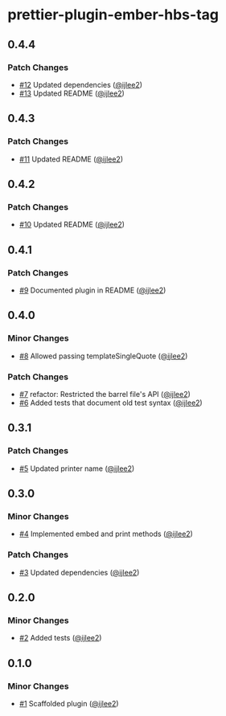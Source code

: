 # prettier-plugin-ember-hbs-tag

## 0.4.4

### Patch Changes

- [#12](https://github.com/ijlee2/prettier-plugin-ember-hbs-tag/pull/12) Updated dependencies ([@ijlee2](https://github.com/ijlee2))
- [#13](https://github.com/ijlee2/prettier-plugin-ember-hbs-tag/pull/13) Updated README ([@ijlee2](https://github.com/ijlee2))

## 0.4.3

### Patch Changes

- [#11](https://github.com/ijlee2/prettier-plugin-ember-hbs-tag/pull/11) Updated README ([@ijlee2](https://github.com/ijlee2))

## 0.4.2

### Patch Changes

- [#10](https://github.com/ijlee2/prettier-plugin-ember-hbs-tag/pull/10) Updated README ([@ijlee2](https://github.com/ijlee2))

## 0.4.1

### Patch Changes

- [#9](https://github.com/ijlee2/prettier-plugin-ember-hbs-tag/pull/9) Documented plugin in README ([@ijlee2](https://github.com/ijlee2))

## 0.4.0

### Minor Changes

- [#8](https://github.com/ijlee2/prettier-plugin-ember-hbs-tag/pull/8) Allowed passing templateSingleQuote ([@ijlee2](https://github.com/ijlee2))

### Patch Changes

- [#7](https://github.com/ijlee2/prettier-plugin-ember-hbs-tag/pull/7) refactor: Restricted the barrel file's API ([@ijlee2](https://github.com/ijlee2))
- [#6](https://github.com/ijlee2/prettier-plugin-ember-hbs-tag/pull/6) Added tests that document old test syntax ([@ijlee2](https://github.com/ijlee2))

## 0.3.1

### Patch Changes

- [#5](https://github.com/ijlee2/prettier-plugin-ember-hbs-tag/pull/5) Updated printer name ([@ijlee2](https://github.com/ijlee2))

## 0.3.0

### Minor Changes

- [#4](https://github.com/ijlee2/prettier-plugin-ember-hbs-tag/pull/4) Implemented embed and print methods ([@ijlee2](https://github.com/ijlee2))

### Patch Changes

- [#3](https://github.com/ijlee2/prettier-plugin-ember-hbs-tag/pull/3) Updated dependencies ([@ijlee2](https://github.com/ijlee2))

## 0.2.0

### Minor Changes

- [#2](https://github.com/ijlee2/prettier-plugin-ember-hbs-tag/pull/2) Added tests ([@ijlee2](https://github.com/ijlee2))

## 0.1.0

### Minor Changes

- [#1](https://github.com/ijlee2/prettier-plugin-ember-hbs-tag/pull/1) Scaffolded plugin ([@ijlee2](https://github.com/ijlee2))
